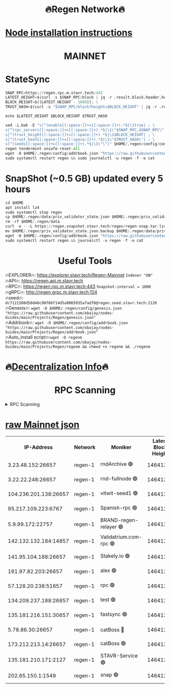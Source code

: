 <h1 align="center"> 🔥Regen Network🔥</h1>

[Node installation instructions](https://github.com/obajay/nodes-Guides/tree/main/Projects/Regen)
=
<h1 align="center"> MAINNET</h1>

# StateSync
```python
SNAP_RPC=https://regen.rpc.m.stavr.tech:443
LATEST_HEIGHT=$(curl -s $SNAP_RPC/block | jq -r .result.block.header.height); \
BLOCK_HEIGHT=$((LATEST_HEIGHT - 1000)); \
TRUST_HASH=$(curl -s "$SNAP_RPC/block?height=$BLOCK_HEIGHT" | jq -r .result.block_id.hash)

echo $LATEST_HEIGHT $BLOCK_HEIGHT $TRUST_HASH

sed -i.bak -E "s|^(enable[[:space:]]+=[[:space:]]+).*$|\1true| ; \
s|^(rpc_servers[[:space:]]+=[[:space:]]+).*$|\1\"$SNAP_RPC,$SNAP_RPC\"| ; \
s|^(trust_height[[:space:]]+=[[:space:]]+).*$|\1$BLOCK_HEIGHT| ; \
s|^(trust_hash[[:space:]]+=[[:space:]]+).*$|\1\"$TRUST_HASH\"| ; \
s|^(seeds[[:space:]]+=[[:space:]]+).*$|\1\"\"|" $HOME/.regen/config/config.toml
regen tendermint unsafe-reset-all
wget -O $HOME/.regen/config/addrbook.json "https://raw.githubusercontent.com/obajay/nodes-Guides/main/Projects/Regen/addrbook.json"
sudo systemctl restart regen && sudo journalctl -u regen -f -o cat
```
# SnapShot (~0.5 GB) updated every 5 hours
```python
cd $HOME
apt install lz4
sudo systemctl stop regen
cp $HOME/.regen/data/priv_validator_state.json $HOME/.regen/priv_validator_state.json.backup
rm -rf $HOME/.regen/data
curl -o - -L https://regen.snapshot.stavr.tech/regen/regen-snap.tar.lz4 | lz4 -c -d - | tar -x -C $HOME/.regen --strip-components 2
mv $HOME/.regen/priv_validator_state.json.backup $HOME/.regen/data/priv_validator_state.json
wget -O $HOME/.regen/config/addrbook.json "https://raw.githubusercontent.com/obajay/nodes-Guides/main/Projects/Regen/addrbook.json"
sudo systemctl restart regen && journalctl -u regen -f -o cat
```

 <h1 align="center"> Useful Tools</h1>

🔥EXPLORER🔥:     https://explorer.stavr.tech/Regen-Mainnet        `Indexer "ON"` \
🔥API🔥:          https://regen.api.m.stavr.tech \
🔥RPC🔥:          https://regen.rpc.m.stavr.tech:443              `Snapshot-interval = 1000` \
🔥gRPC🔥:         http://regen.grpc.m.stavr.tech:124 \
🔥seed🔥:      `dc7121500d58d40c98f06f14d5a9065935a7adf6@regen.seed.stavr.tech:2126` \
🔥Genesis🔥:   `wget -O $HOME/.regen/config/genesis.json "https://raw.githubusercontent.com/obajay/nodes-Guides/main/Projects/Regen/genesis.json"` \
🔥Addrbook🔥:  `wget -O $HOME/.regen/config/addrbook.json "https://raw.githubusercontent.com/obajay/nodes-Guides/main/Projects/Regen/addrbook.json"` \
🔥Auto_install script🔥:`wget -O regenm https://raw.githubusercontent.com/obajay/nodes-Guides/main/Projects/Regen/regenm && chmod +x regenm && ./regenm`

🔥[Decentralization Info](https://github.com/obajay/StateSync-snapshots/tree/main/Projects/Regen/Decentralization)🔥
=
<h1 align="center"> RPC Scanning</h1>

<details>
<summary>RPC Scanning</summary>

<h2 align="center"> We scan nodes in real time every 4 hours. And we provide the final result of RPC endpoints.
We cannot influence the operation of these nodes in any way. </h2>


```python
If Voting Power is higher than 0 --> then the Node is a validator of the network and may be subject to attack and be a potential threat to the chain.
```
```python
We marked such validators with a red symbol
```

</details>

[raw Mainnet json](https://rpc-check.regenm.stavr.tech/regenm/rpc-regenm-result.json)
=


<table><tr><th>IP-Address</th><th>Network</th><th>Moniker</th><th>Latest Block Height</th><th>Earliest Block Height</th><th>Catching Up</th><th>Tx Index</th><th>Voting Power</th><th>Scan Time</th></tr><tr><td>3.23.48.152:26657</td><td>regen-1</td><td>rndArchive 🟢</td><td>14641272</td><td>1</td><td>False</td><td>on</td><td>0</td><td>2024-02-11T01:44:23.528425742UTC</td></tr><tr><td>3.22.22.248:26657</td><td>regen-1</td><td>rnd-fullnode 🟢</td><td>14641271</td><td>4134001</td><td>False</td><td>on</td><td>0</td><td>2024-02-11T01:44:20.796062674UTC</td></tr><tr><td>104.236.201.138:26657</td><td>regen-1</td><td>vitwit-seed1 🟢</td><td>14641266</td><td>8943001</td><td>False</td><td>on</td><td>0</td><td>2024-02-11T01:43:50.875896792UTC</td></tr><tr><td>95.217.109.223:6767</td><td>regen-1</td><td>Spanish-rpc 🟢</td><td>14641275</td><td>10068001</td><td>False</td><td>on</td><td>0</td><td>2024-02-11T01:44:42.085490176UTC</td></tr><tr><td>5.9.99.172:22757</td><td>regen-1</td><td>BRAND-regen-relayer 🟢</td><td>14641275</td><td>10782501</td><td>False</td><td>on</td><td>0</td><td>2024-02-11T01:44:42.697528684UTC</td></tr><tr><td>142.132.132.184:14857</td><td>regen-1</td><td>Validatrium.com-rpc 🟢</td><td>14641275</td><td>11175001</td><td>False</td><td>on</td><td>0</td><td>2024-02-11T01:44:42.400522047UTC</td></tr><tr><td>141.95.104.188:26657</td><td>regen-1</td><td>Stakely.io 🟢</td><td>14641269</td><td>13442501</td><td>False</td><td>on</td><td>0</td><td>2024-02-11T01:44:09.729856919UTC</td></tr><tr><td>161.97.82.203:26657</td><td>regen-1</td><td>alex 🟢</td><td>14641272</td><td>13992001</td><td>False</td><td>on</td><td>0</td><td>2024-02-11T01:44:28.981076411UTC</td></tr><tr><td>57.128.20.238:51657</td><td>regen-1</td><td>rpc 🟢</td><td>14641274</td><td>13992001</td><td>False</td><td>on</td><td>0</td><td>2024-02-11T01:44:35.420973047UTC</td></tr><tr><td>134.209.237.188:26657</td><td>regen-1</td><td>test 🟢</td><td>14641277</td><td>13992001</td><td>False</td><td>on</td><td>0</td><td>2024-02-11T01:44:53.388275943UTC</td></tr><tr><td>135.181.216.151:30657</td><td>regen-1</td><td>fastsync 🟢</td><td>14641272</td><td>14457001</td><td>False</td><td>off</td><td>0</td><td>2024-02-11T01:44:28.590294936UTC</td></tr><tr><td>5.78.86.30:26657</td><td>regen-1</td><td>catBoss 🔴</td><td>14641279</td><td>14518501</td><td>False</td><td>on</td><td>9531805352</td><td>2024-02-11T01:45:04.653461512UTC</td></tr><tr><td>173.212.213.14:26657</td><td>regen-1</td><td>catBoss 🟢</td><td>14641272</td><td>14577001</td><td>False</td><td>on</td><td>0</td><td>2024-02-11T01:44:23.824941439UTC</td></tr><tr><td>135.181.210.171:2127</td><td>regen-1</td><td>STAVR-Service 🟢</td><td>14641279</td><td>14638001</td><td>False</td><td>on</td><td>0</td><td>2024-02-11T01:45:09.199238511UTC</td></tr><tr><td>202.65.150.1:1549</td><td>regen-1</td><td>snap 🟢</td><td>14641283</td><td>14640198</td><td>False</td><td>on</td><td>0</td><td>2024-02-11T01:45:28.533778393UTC</td></tr></table>